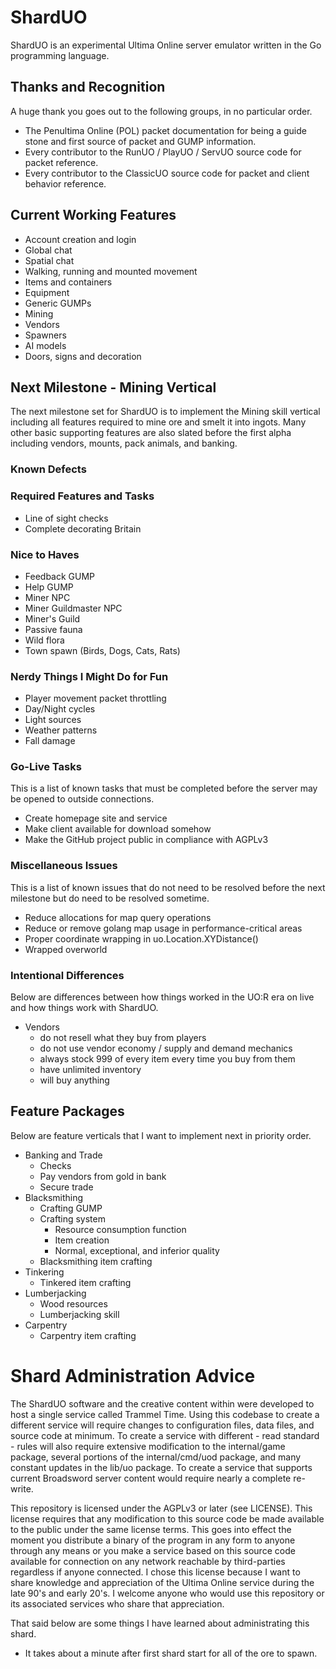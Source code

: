 # ShardUO #
ShardUO is an experimental Ultima Online server emulator written in the Go
programming language.

## Thanks and Recognition ##
A huge thank you goes out to the following groups, in no particular order.

* The Penultima Online (POL) packet documentation for being a guide stone and
  first source of packet and GUMP information.
* Every contributor to the RunUO / PlayUO / ServUO source code for packet
  reference.
* Every contributor to the ClassicUO source code for packet and client behavior
  reference.

## Current Working Features ##
* Account creation and login
* Global chat
* Spatial chat
* Walking, running and mounted movement
* Items and containers
* Equipment
* Generic GUMPs
* Mining
* Vendors
* Spawners
* AI models
* Doors, signs and decoration

## Next Milestone - Mining Vertical ##
The next milestone set for ShardUO is to implement the Mining skill vertical
including all features required to mine ore and smelt it into ingots. Many other
basic supporting features are also slated before the first alpha including
vendors, mounts, pack animals, and banking.

### Known Defects ###

### Required Features and Tasks ###
* Line of sight checks
* Complete decorating Britain

### Nice to Haves ###
* Feedback GUMP
* Help GUMP
* Miner NPC
* Miner Guildmaster NPC
* Miner's Guild
* Passive fauna
* Wild flora
* Town spawn (Birds, Dogs, Cats, Rats)

### Nerdy Things I Might Do for Fun ###
* Player movement packet throttling
* Day/Night cycles
* Light sources
* Weather patterns
* Fall damage

### Go-Live Tasks ###
This is a list of known tasks that must be completed before the server may be
opened to outside connections.

* Create homepage site and service
* Make client available for download somehow
* Make the GitHub project public in compliance with AGPLv3

### Miscellaneous Issues ###
This is a list of known issues that do not need to be resolved before the next
milestone but do need to be resolved sometime.

* Reduce allocations for map query operations
* Reduce or remove golang map usage in performance-critical areas
* Proper coordinate wrapping in uo.Location.XYDistance()
* Wrapped overworld

### Intentional Differences ###
Below are differences between how things worked in the UO:R era on live and how
things work with ShardUO.

* Vendors
  * do not resell what they buy from players
  * do not use vendor economy / supply and demand mechanics
  * always stock 999 of every item every time you buy from them
  * have unlimited inventory
  * will buy anything

## Feature Packages ##
Below are feature verticals that I want to implement next in priority order.

* Banking and Trade
  * Checks
  * Pay vendors from gold in bank
  * Secure trade
* Blacksmithing
  * Crafting GUMP
  * Crafting system
    * Resource consumption function
    * Item creation
    * Normal, exceptional, and inferior quality
  * Blacksmithing item crafting
* Tinkering
  * Tinkered item crafting
* Lumberjacking
  * Wood resources
  * Lumberjacking skill
* Carpentry
  * Carpentry item crafting

# Shard Administration Advice #
The ShardUO software and the creative content within were developed to host a
single service called Trammel Time. Using this codebase to create a different
service will require changes to configuration files, data files, and source
code at minimum. To create a service with different - read standard - rules will
also require extensive modification to the internal/game package, several
portions of the internal/cmd/uod package, and many constant updates in the
lib/uo package. To create a service that supports current Broadsword server
content would require nearly a complete re-write.

This repository is licensed under the AGPLv3 or later (see LICENSE). This
license requires that any modification to this source code be made available to
the public under the same license terms. This goes into effect the moment you
distribute a binary of the program in any form to anyone through any means or
you make a service based on this source code available for connection on any
network reachable by third-parties regardless if anyone connected. I chose this
license because I want to share knowledge and appreciation of the Ultima Online
service during the late 90's and early 20's. I welcome anyone who would use this
repository or its associated services who share that appreciation.

That said below are some things I have learned about administrating this shard.

* It takes about a minute after first shard start for all of the ore to spawn.
